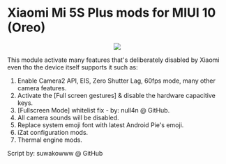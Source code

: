 # Xiaomi Mi 5S Plus mods for MIUI 10 (Oreo)
<p align="center"><a href="https://forum.xda-developers.com/mi-5s-plus/themes/magisk-various-device-mods-xiaomi-mi-5s-t3855168"><img src="https://img.shields.io/badge/XDA-Thread-orange.svg"></a>

This module activate many features that's deliberately disabled by Xiaomi even tho the device itself supports it such as:
1. Enable Camera2 API, EIS, Zero Shutter Lag, 60fps mode, many other camera features.
2. Activate the [Full screen gestures] & disable the hardware capacitive keys.
3. [Fullscreen Mode] whitelist fix - by: null4n @ GitHub.
4. All camera sounds will be disabled.
5. Replace system emoji font with latest Android Pie's emoji.
6. iZat configuration mods.
7. Thermal engine mods.

Script by: suwakowww @ GitHub